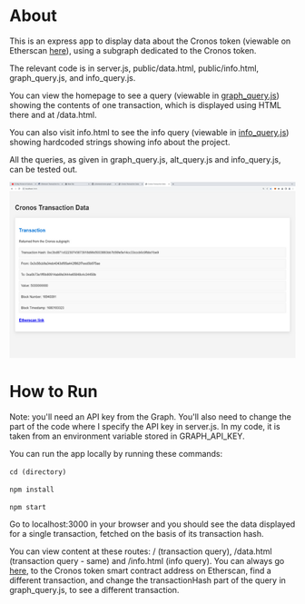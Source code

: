 # About

This is an express app to display data about the Cronos token (viewable on Etherscan [here](https://etherscan.io/address/0xA0b73E1Ff0B80914AB6fe0444E65848C4C34450b)), using a subgraph dedicated to the Cronos token.

The relevant code is in server.js, public/data.html, public/info.html, graph_query.js, and info_query.js.

You can view the homepage to see a query (viewable in [graph_query.js](https://github.com/julianeon/cronos-graph/blob/main/graph_query.js)) showing the contents of one transaction, which is displayed using HTML there and at /data.html.

You can also visit info.html to see the info query (viewable in [info_query.js](https://github.com/julianeon/cronos-graph/blob/main/info_query.js)) showing hardcoded strings showing info about the project.

All the queries, as given in graph_query.js, alt_query.js and info_query.js, can be tested out.

![screen output](cronos_graph.png)

# How to Run

Note: you'll need an API key from the Graph. You'll also need to change the part of the code where I specify the API key in server.js. In my code, it is taken from an environment variable stored in GRAPH_API_KEY.

You can run the app locally by running these commands:

`cd (directory)`

`npm install`

`npm start`

Go to localhost:3000 in your browser and you should see the data displayed for a single transaction, fetched on the basis of its transaction hash.

You can view content at these routes: / (transaction query), /data.html (transaction query - same) and /info.html (info query).
You can always go [here](https://etherscan.io/address/0xA0b73E1Ff0B80914AB6fe0444E65848C4C34450b), to the Cronos token smart contract address on Etherscan, find a different transaction, and change the transactionHash part of the query in graph_query.js, to see a different transaction.
